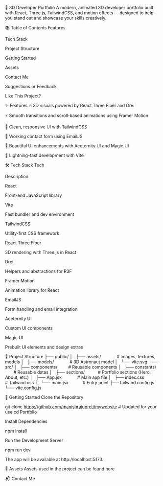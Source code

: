 🚀 3D Developer Portfolio
A modern, animated 3D developer portfolio built with React, Three.js, TailwindCSS, and motion effects — designed to help you stand out and showcase your skills creatively.

📚 Table of Contents
Features

Tech Stack

Project Structure

Getting Started

Assets

Contact Me

Suggestions or Feedback

Like This Project?

✨ Features
🔥 3D visuals powered by React Three Fiber and Drei

⚡ Smooth transitions and scroll-based animations using Framer Motion

🎨 Clean, responsive UI with TailwindCSS

💌 Working contact form using EmailJS

🧱 Beautiful UI enhancements with Aceternity UI and Magic UI

🚀 Lightning-fast development with Vite

🛠 Tech Stack
Tech              

Description                          

React            

Front-end JavaScript library          

Vite              

Fast bundler and dev environment      

TailwindCSS      

Utility-first CSS framework          

React Three Fiber

3D rendering with Three.js in React  

Drei              

Helpers and abstractions for R3F      

Framer Motion    

Animation library for React          

EmailJS          

Form handling and email integration  

Aceternity UI    

Custom UI components                  

Magic UI          

Prebuilt UI elements and design extras

📁 Project Structure
├── public/
│   ├── assets/             # Images, textures, models
│   ├── models/             # 3D Astronaut model
│   └── vite.svg
├── src/
│   ├── components/         # Reusable components
│   ├── constants/          # Reusable datas
│   ├── sections/           # Portfolio sections (Hero, About, etc.)
│   ├── App.jsx             # Main app file
│   ├── index.css           # Tailwind css
│   └── main.jsx            # Entry point
├── tailwind.config.js
└── vite.config.js


🚀 Getting Started
Clone the Repository

git clone https://github.com/manishrajupreti/mywebsite # Updated for your use
cd Portfolio


Install Dependencies

npm install


Run the Development Server

npm run dev


The app will be available at http://localhost:5173.

🔗 Assets
Assets used in the project can be found here

📬 Contact Me
